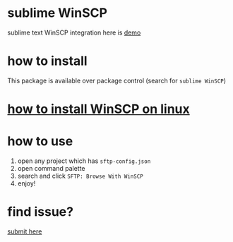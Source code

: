 # sublime WinSCP
sublime text WinSCP integration here is [demo](https://www.youtube.com/watch?v=0Q7X9zmnT7Y)

# how to install
This package is available over package control (search for `sublime WinSCP`)

# [how to install WinSCP on linux](https://github.com/thecotne/sublime-WinSCP/wiki/how-to-install-WinSCP-on-linux)

# how to use
1. open any project which has `sftp-config.json`
2. open command palette
3. search and click `SFTP: Browse With WinSCP`
4. enjoy!

# find issue?
[submit here](https://github.com/thecotne/sublime-WinSCP/issues/new)
